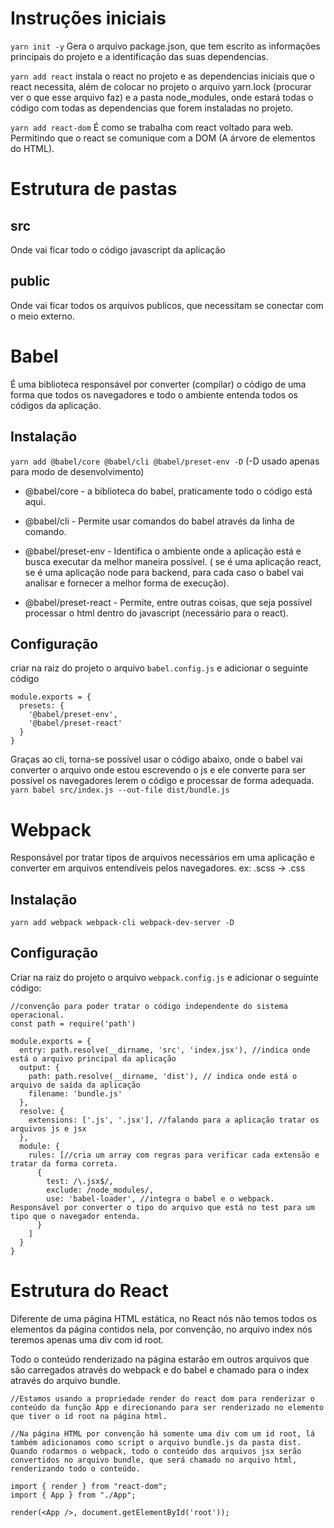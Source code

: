 # Instruções iniciais

`yarn init -y` Gera o arquivo package.json, que tem escrito as informações principais do projeto e a identificação das suas dependencias.

`yarn add react` instala o react no projeto e as dependencias iniciais que o react necessita, além de colocar no projeto o arquivo yarn.lock (procurar ver o que esse arquivo faz) e a pasta node_modules, onde estará todas o código com todas as dependencias que forem instaladas no projeto.

`yarn add react-dom` É como se trabalha com react voltado para web. Permitindo que o react se comunique com a DOM (A árvore de elementos do HTML).

# Estrutura de pastas

## src

Onde vai ficar todo o código javascript da aplicação

## public

Onde vai ficar todos os arquivos publicos, que necessitam se conectar com o meio externo.

# Babel

É uma biblioteca responsável por converter (compilar) o código de uma forma que todos os navegadores e todo o ambiente entenda todos os códigos da aplicação.

## Instalação

`yarn add @babel/core @babel/cli @babel/preset-env -D` (-D usado apenas para modo de desenvolvimento)

- @babel/core - a biblioteca do babel, praticamente todo o código está aqui.
- @babel/cli - Permite usar comandos do babel através da linha de comando.
- @babel/preset-env - Identifica o ambiente onde a aplicação está e busca executar da melhor maneira possível. ( se é uma aplicação react, se é uma aplicação node para backend, para cada caso o babel vai analisar e fornecer a melhor forma de execução).

- @babel/preset-react - Permite, entre outras coisas, que seja possível processar o html dentro do javascript (necessário para o react).

## Configuração

criar na raiz do projeto o arquivo `babel.config.js` e adicionar o seguinte código

```
module.exports = {
  presets: {
    '@babel/preset-env',
    '@babel/preset-react'
  }
}
```

Graças ao cli, torna-se possível usar o código abaixo, onde o babel vai converter o arquivo onde estou escrevendo o js e ele converte para ser possível os navegadores lerem o código e processar de forma adequada.
`yarn babel src/index.js --out-file dist/bundle.js `

# Webpack

Responsável por tratar tipos de arquivos necessários em uma aplicação e converter em arquivos entendíveis pelos navegadores.
ex: .scss -> .css

## Instalação

`yarn add webpack webpack-cli webpack-dev-server -D `

## Configuração

Criar na raiz do projeto o arquivo `webpack.config.js` e adicionar o seguinte código:

```
//convenção para poder tratar o código independente do sistema operacional.
const path = require('path')

module.exports = {
  entry: path.resolve(__dirname, 'src', 'index.jsx'), //indica onde está o arquivo principal da aplicação
  output: {
    path: path.resolve(__dirname, 'dist'), // indica onde está o arquivo de saída da aplicação
    filename: 'bundle.js'
  },
  resolve: {
    extensions: ['.js', '.jsx'], //falando para a aplicação tratar os arquivos js e jsx
  },
  module: {
    rules: [//cria um array com regras para verificar cada extensão e tratar da forma correta.
      {
        test: /\.jsx$/,
        exclude: /node_modules/,
        use: 'babel-loader', //integra o babel e o webpack. Responsável por converter o tipo do arquivo que está no test para um tipo que o navegador entenda.
      }
    ]
  }
}
```

# Estrutura do React

Diferente de uma página HTML estática, no React nós não temos todos os elementos da página contidos nela, por convenção, no arquivo index nós teremos apenas uma div com id root.

Todo o conteúdo renderizado na página estarão em outros arquivos que são carregados através do webpack e do babel e chamado para o index através do arquivo bundle.

```
//Estamos usando a propriedade render do react dom para renderizar o conteúdo da função App e direcionando para ser renderizado no elemento que tiver o id root na página html.

//Na página HTML por convenção há somente uma div com um id root, lá também adicionamos como script o arquivo bundle.js da pasta dist. Quando rodarmos o webpack, todo o conteúdo dos arquivos jsx serão convertidos no arquivo bundle, que será chamado no arquivo html, renderizando todo o conteúdo.

import { render } from "react-dom";
import { App } from "./App";

render(<App />, document.getElementById('root'));
```
